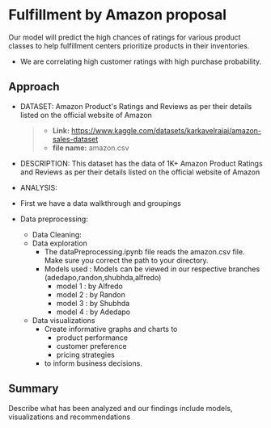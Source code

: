 # Fulfillment by Amazon proposal
Our model will predict the high chances of ratings for various product classes to help fulfillment centers prioritize products in their inventories. 
* We are correlating high customer ratings with high purchase probability.

## Approach 
* DATASET: Amazon Product's Ratings and Reviews as per their details listed on the official website of Amazon 
  > * **Link:** https://www.kaggle.com/datasets/karkavelrajaj/amazon-sales-dataset 
  > * **file name:** amazon.csv 
  
  
  

* DESCRIPTION: This dataset has the data of 1K+ Amazon Product Ratings and Reviews as per their details listed on the official website of Amazon

* ANALYSIS: 
* First we have a data walkthrough and groupings
* Data preprocessing:
  * Data Cleaning: 
  * Data exploration
    * The dataPreprocessing.ipynb file reads the amazon.csv file. Make sure you correct the path to your directory.
    * Models used : Models can be viewed in our respective branches (adedapo,randon,shubhda,alfredo)
      * model 1 : by Alfredo
      * model 2 : by Randon
      * model 3 : by Shubhda
      * model 4 : by Adedapo
  * Data visualizations
    * Create informative graphs and charts to 
      * product performance
      * customer preference
      * pricing strategies
    * to inform business decisions.

## Summary
Describe what has been analyzed and our findings include models, visualizations and recommendations 